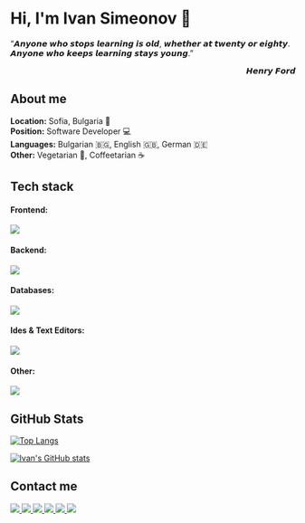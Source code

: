# Hi, I'm Ivan Simeonov 👋

<p align="left">
  “𝘼𝙣𝙮𝙤𝙣𝙚 𝙬𝙝𝙤 𝙨𝙩𝙤𝙥𝙨 𝙡𝙚𝙖𝙧𝙣𝙞𝙣𝙜 𝙞𝙨 𝙤𝙡𝙙, 𝙬𝙝𝙚𝙩𝙝𝙚𝙧 𝙖𝙩 𝙩𝙬𝙚𝙣𝙩𝙮 𝙤𝙧 𝙚𝙞𝙜𝙝𝙩𝙮. <br/>
  𝘼𝙣𝙮𝙤𝙣𝙚 𝙬𝙝𝙤 𝙠𝙚𝙚𝙥𝙨 𝙡𝙚𝙖𝙧𝙣𝙞𝙣𝙜 𝙨𝙩𝙖𝙮𝙨 𝙮𝙤𝙪𝙣𝙜.”
</p>
<p align="right">𝙃𝙚𝙣𝙧𝙮 𝙁𝙤𝙧𝙙</p>

## About me
**Location:** Sofia, Bulgaria 📍<br/>
**Position:** Software Developer 💻<br/>
**Languages:** Bulgarian 🇧🇬, English 🇬🇧, German 🇩🇪<br/>
**Other:** Vegetarian 🥬, Coffeetarian ☕️<br/>

## Tech stack
#### Frontend:
<p align="left">
  <a href="https://skillicons.dev">
    <img src="https://skillicons.dev/icons?i=html,css,js,ts,react,redux,angular" />
  </a>
</p>

#### Backend:
<p align="left">
  <a href="https://skillicons.dev">
    <img src="https://skillicons.dev/icons?i=java,spring,hibernate" />
  </a>
</p>

#### Databases:
<p align="left">
  <a href="https://skillicons.dev">
    <img src="https://skillicons.dev/icons?i=mysql,postgres,redis" />
  </a>
</p>

#### Ides & Text Editors:
<p align="left">
  <a href="https://skillicons.dev">
    <img src="https://skillicons.dev/icons?i=idea,eclipse,vscode" />
  </a>
</p>

#### Other:
<p align="left">
  <a href="https://skillicons.dev">
    <img src="https://skillicons.dev/icons?i=git,docker,kubernetes,jenkins" />
  </a>
</p>

## GitHub Stats
[![Top Langs](https://github-readme-stats.vercel.app/api/top-langs/?username=IvanSimeonov&layout=compact&theme=slateorange)](https://github.com/IvanSimeonov/github-readme-stats)

[![Ivan's GitHub stats](https://github-readme-stats.vercel.app/api?username=IvanSimeonov&show_icons=true&theme=slateorange)](https://github.com/IvanSimeonov/github-readme-stats)

## Contact me
<p align="left">
  <a href="mailto:ivannicksimeonov@gmail.com">
    <img src="https://skillicons.dev/icons?i=gmail" />
  </a>
  <a href="https://www.linkedin.com/in/ivannicksimeonov">
    <img src="https://skillicons.dev/icons?i=linkedin" />
  </a>
  <a href="https://github.com/ivansimeonov">
    <img src="https://skillicons.dev/icons?i=github" />
  </a>
  <a href="https://gitlab.com/ivansimeonov">
    <img src="https://skillicons.dev/icons?i=gitlab" />
  </a>
  <a href="https://stackoverflow.com/users/11125873/ivannicksim">
    <img src="https://skillicons.dev/icons?i=stackoverflow" />
  </a>
  <a href="https://www.instagram.com/ivssim/">
    <img src="https://skillicons.dev/icons?i=instagram" />
  </a>
</p>
